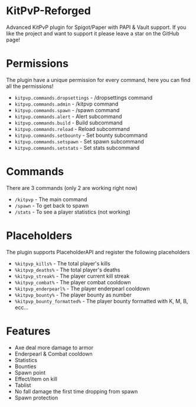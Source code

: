 # KitPvP-Reforged
Advanced KitPvP plugin for Spigot/Paper with PAPI &amp; Vault support.
If you like the project and want to support it please leave a star on the GitHub page!

# Permissions
The plugin have a unique permission for every command, here you can find all the permissions!
* `kitpvp.commands.dropsettings` - /dropsettings command
* `kitpvp.commands.admin` - /kitpvp command
* `kitpvp.commands.spawn` - /spawn command
* `kitpvp.commands.alert` - Alert subcommand
* `kitpvp.commands.build` - Build subcommand
* `kitpvp.commands.reload` - Reload subcommand
* `kitpvp.commands.setbounty` - Set bounty subcommand
* `kitpvp.commands.setspawn` - Set spawn subcommand
* `kitpvp.commands.setstats` - Set stats subcommand

# Commands
There are 3 commands (only 2 are working right now)
* `/kitpvp` - The main command
* `/spawn` - To get back to spawn
* `/stats` - To see a player statistics (not working)

# Placeholders
The plugin supports PlaceholderAPI and register the following placeholders
* `%kitpvp_kills%` - The total player's kills
* `%kitpvp_deaths%` - The total player's deaths
* `%kitpvp_streak%` - The player current kill streak
* `%kitpvp_combat%` - The player combat cooldown
* `%kitpvp_enderpearl%` - The player enderpearl cooldown
* `%kitpvp_bounty%` - The player bounty as number
* `%kitpvp_bounty_formatted%` - The player bounty formatted with K, M, B, ecc...

# Features
* Axe deal more damage to armor
* Enderpearl & Combat cooldown
* Statistics
* Bounties
* Spawn point
* Effect/item on kill
* Tablist
* No fall damage the first time dropping from spawn
* Spawn protection
